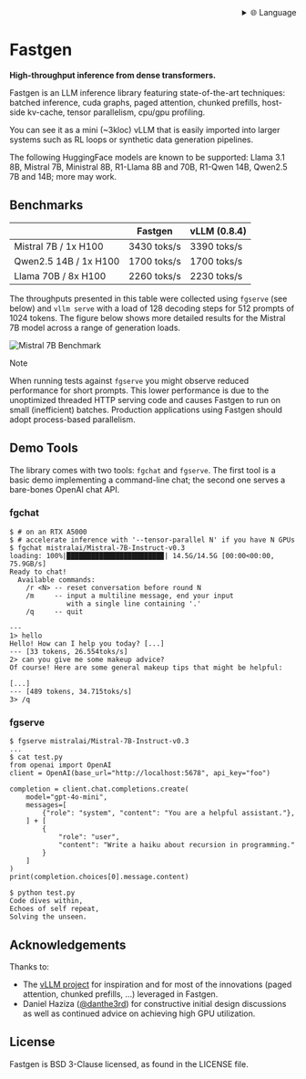 
<div align="right">
  <details>
    <summary >🌐 Language</summary>
    <div>
      <div align="center">
        <a href="https://openaitx.github.io/view.html?user=facebookresearch&project=fastgen&lang=en">English</a>
        | <a href="https://openaitx.github.io/view.html?user=facebookresearch&project=fastgen&lang=zh-CN">简体中文</a>
        | <a href="https://openaitx.github.io/view.html?user=facebookresearch&project=fastgen&lang=zh-TW">繁體中文</a>
        | <a href="https://openaitx.github.io/view.html?user=facebookresearch&project=fastgen&lang=ja">日本語</a>
        | <a href="https://openaitx.github.io/view.html?user=facebookresearch&project=fastgen&lang=ko">한국어</a>
        | <a href="https://openaitx.github.io/view.html?user=facebookresearch&project=fastgen&lang=hi">हिन्दी</a>
        | <a href="https://openaitx.github.io/view.html?user=facebookresearch&project=fastgen&lang=th">ไทย</a>
        | <a href="https://openaitx.github.io/view.html?user=facebookresearch&project=fastgen&lang=fr">Français</a>
        | <a href="https://openaitx.github.io/view.html?user=facebookresearch&project=fastgen&lang=de">Deutsch</a>
        | <a href="https://openaitx.github.io/view.html?user=facebookresearch&project=fastgen&lang=es">Español</a>
        | <a href="https://openaitx.github.io/view.html?user=facebookresearch&project=fastgen&lang=it">Italiano</a>
        | <a href="https://openaitx.github.io/view.html?user=facebookresearch&project=fastgen&lang=ru">Русский</a>
        | <a href="https://openaitx.github.io/view.html?user=facebookresearch&project=fastgen&lang=pt">Português</a>
        | <a href="https://openaitx.github.io/view.html?user=facebookresearch&project=fastgen&lang=nl">Nederlands</a>
        | <a href="https://openaitx.github.io/view.html?user=facebookresearch&project=fastgen&lang=pl">Polski</a>
        | <a href="https://openaitx.github.io/view.html?user=facebookresearch&project=fastgen&lang=ar">العربية</a>
        | <a href="https://openaitx.github.io/view.html?user=facebookresearch&project=fastgen&lang=fa">فارسی</a>
        | <a href="https://openaitx.github.io/view.html?user=facebookresearch&project=fastgen&lang=tr">Türkçe</a>
        | <a href="https://openaitx.github.io/view.html?user=facebookresearch&project=fastgen&lang=vi">Tiếng Việt</a>
        | <a href="https://openaitx.github.io/view.html?user=facebookresearch&project=fastgen&lang=id">Bahasa Indonesia</a>
      </div>
    </div>
  </details>
</div>

# Fastgen

**High-throughput inference from dense transformers.**

Fastgen is an LLM inference library featuring state-of-the-art
techniques: batched inference, cuda graphs, paged attention,
chunked prefills, host-side kv-cache, tensor parallelism,
cpu/gpu profiling.

You can see it as a mini (~3kloc) vLLM that is easily imported
into larger systems such as RL loops or synthetic data generation
pipelines.

The following HuggingFace models are known to be supported:
Llama 3.1 8B, Mistral 7B, Ministral 8B, R1-Llama 8B and 70B,
R1-Qwen 14B, Qwen2.5 7B and 14B; more may work.

## Benchmarks

|                       | Fastgen      | vLLM (0.8.4) |
| --------------------- | ------------ | -----------  |
| Mistral 7B / 1x H100  | 3430 toks/s  | 3390 toks/s  |
| Qwen2.5 14B / 1x H100 | 1700 toks/s  | 1700 toks/s  |
| Llama 70B / 8x H100   | 2260 toks/s  | 2230 toks/s  |

The throughputs presented in this table were collected using
`fgserve` (see below) and `vllm serve` with a load of 128
decoding steps for 512 prompts of 1024 tokens. The figure
below shows more detailed results for the Mistral 7B model
across a range of generation loads.

![Mistral 7B Benchmark](scripts/data/mistral7-perf.png)

> [!NOTE]
> When running tests against `fgserve` you might observe
> reduced performance for short prompts. This lower
> performance is due to the unoptimized threaded HTTP
> serving code and causes Fastgen to run on small
> (inefficient) batches. Production applications using
> Fastgen should adopt process-based parallelism.

## Demo Tools

The library comes with two tools: `fgchat` and `fgserve`.
The first tool is a basic demo implementing a command-line
chat; the second one serves a bare-bones OpenAI chat API.

### fgchat

```
$ # on an RTX A5000
$ # accelerate inference with '--tensor-parallel N' if you have N GPUs
$ fgchat mistralai/Mistral-7B-Instruct-v0.3  
loading: 100%|███████████████████████▉| 14.5G/14.5G [00:00<00:00, 75.9GB/s]
Ready to chat!
  Available commands:
    /r <N> -- reset conversation before round N
    /m     -- input a multiline message, end your input
              with a single line containing '.'
    /q     -- quit

---
1> hello
Hello! How can I help you today? [...]
--- [33 tokens, 26.554toks/s]
2> can you give me some makeup advice?
Of course! Here are some general makeup tips that might be helpful:

[...]
--- [489 tokens, 34.715toks/s]
3> /q
```

### fgserve

```
$ fgserve mistralai/Mistral-7B-Instruct-v0.3  
...
$ cat test.py
from openai import OpenAI
client = OpenAI(base_url="http://localhost:5678", api_key="foo")

completion = client.chat.completions.create(
    model="gpt-4o-mini",
    messages=[
        {"role": "system", "content": "You are a helpful assistant."},
    ] + [
        {
            "role": "user",
            "content": "Write a haiku about recursion in programming."
        }
    ]
)
print(completion.choices[0].message.content)

$ python test.py
Code dives within,
Echoes of self repeat,
Solving the unseen.
```

## Acknowledgements

Thanks to:
- The [vLLM project](https://github.com/vllm-project/vllm) for
  inspiration and for most of the innovations (paged attention,
  chunked prefills, ...) leveraged in Fastgen.
- Daniel Haziza ([@danthe3rd](https://github.com/danthe3rd)) for
  constructive initial design discussions as well as continued
  advice on achieving high GPU utilization.

## License

Fastgen is BSD 3-Clause licensed, as found in the LICENSE file.
